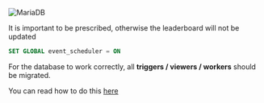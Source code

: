 ![MariaDB](https://img.shields.io/badge/MariaDB-050505?style=for-the-badge&logo=mariadb&logoColor=white)

It is important to be prescribed, otherwise the leaderboard will not be updated
```sql
SET GLOBAL event_scheduler = ON
```

For the database to work correctly, all **triggers / viewers / workers** should be migrated.

You can read how to do this [here](https://github.com/Evvvai/trick-surf-compose/tree/master/backend/NodeJs)
